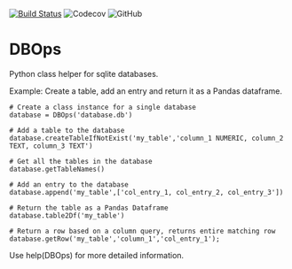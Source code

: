 [![Build Status](https://travis-ci.org/stuianna/DBOps.svg?branch=master)](https://travis-ci.org/stuianna/DBOps)
![Codecov](https://img.shields.io/codecov/c/gh/stuianna/DBOps)
![GitHub](https://img.shields.io/github/license/stuianna/DBOps)

# DBOps

Python class helper for sqlite databases.

Example: Create a table, add an entry and return it as a Pandas dataframe.

```
# Create a class instance for a single database
database = DBOps('database.db')

# Add a table to the database
database.createTableIfNotExist('my_table','column_1 NUMERIC, column_2 TEXT, column_3 TEXT')

# Get all the tables in the database
database.getTableNames()

# Add an entry to the database
database.append('my_table',['col_entry_1, col_entry_2, col_entry_3'])

# Return the table as a Pandas Dataframe
database.table2Df('my_table')

# Return a row based on a column query, returns entire matching row
database.getRow('my_table','column_1','col_entry_1');
```

Use help(DBOps) for more detailed information.

